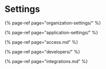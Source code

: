 # Settings

{% page-ref page="organization-settings/" %}

{% page-ref page="application-settings/" %}

{% page-ref page="access.md" %}

{% page-ref page="developers/" %}

{% page-ref page="integrations.md" %}



